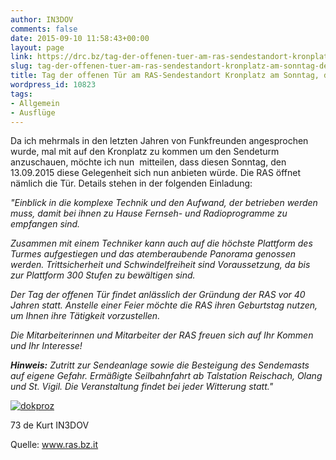 ```yaml
---
author: IN3DOV
comments: false
date: 2015-09-10 11:58:43+00:00
layout: page
link: https://drc.bz/tag-der-offenen-tuer-am-ras-sendestandort-kronplatz-am-sonntag-den-13-09-2015/
slug: tag-der-offenen-tuer-am-ras-sendestandort-kronplatz-am-sonntag-den-13-09-2015
title: Tag der offenen Tür am RAS-Sendestandort Kronplatz am Sonntag, den 13.09.2015
wordpress_id: 10823
tags:
- Allgemein
- Ausflüge
---
```


Da ich mehrmals in den letzten Jahren von Funkfreunden angesprochen wurde, mal mit auf den Kronplatz zu kommen um den Sendeturm anzuschauen, möchte ich nun  mitteilen, dass diesen Sonntag, den 13.09.2015 diese Gelegenheit sich nun anbieten würde. Die RAS öffnet nämlich die Tür. Details stehen in der folgenden Einladung:

_"Einblick in die komplexe Technik und den Aufwand, der betrieben werden muss, damit bei ihnen zu Hause Fernseh- und Radioprogramme zu empfangen sind._

_Zusammen mit einem Techniker kann auch auf die höchste Plattform des Turmes aufgestiegen und das atemberaubende Panorama genossen werden. Trittsicherheit und Schwindelfreiheit sind Voraussetzung, da bis zur Plattform 300 Stufen zu bewältigen sind._

_Der Tag der offenen Tür findet anlässlich der Gründung der RAS vor 40 Jahren statt. Anstelle einer Feier möchte die RAS ihren Geburtstag nutzen, um Ihnen ihre Tätigkeit vorzustellen._

_Die Mitarbeiterinnen und Mitarbeiter der RAS freuen sich auf Ihr Kommen und Ihr Interesse!_

_**Hinweis:** Zutritt zur Sendeanlage sowie die Besteigung des Sendemasts auf eigene Gefahr. Ermäßigte Seilbahnfahrt ab Talstation Reischach, Olang und St. Vigil. Die Veranstaltung findet bei jeder Witterung statt."_

[![dokproz](https://drc.bz/wp-content/uploads/2015/09/dokproz-682x1024.jpg)](https://drc.bz/wp-content/uploads/2015/09/dokproz.jpg)



73 de Kurt IN3DOV

Quelle: www.ras.bz.it
